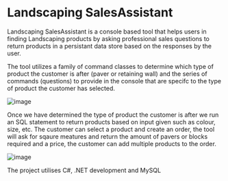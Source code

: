 # Landscaping SalesAssistant
Landscaping SalesAssistant is a console based tool that helps users in finding Landscaping products by asking professional sales questions to return products
in a persistant data store based on the responses by the user.

The tool utilizes a family of command classes to determine which type of product the customer is after (paver or retaining wall) and the series of commands (questions) to provide in the console that are specifc to the type of product the customer has selected.

![image](https://user-images.githubusercontent.com/129143660/229258573-5f9584b0-d913-4599-97b1-16e8460573c3.png)

Once we have determined the type of product the customer is after we run an SQL statement to return products based on input given such as colour, size, etc.
The customer can select a product and create an order, the tool will ask for sqaure meatures and return the amount of pavers or blocks required and a price, the customer can add multiple products to the order.

![image](https://user-images.githubusercontent.com/129143660/229258936-9f6227cb-65e4-4312-8d8d-2b4ca6c4eef0.png)

The project utilises C#, .NET development and MySQL
